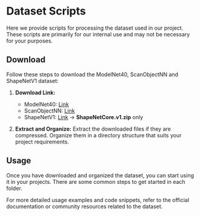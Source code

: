 # Dataset Scripts

Here we provide scripts for processing the dataset used in our project. These scripts are primarily for our internal use and may not be necessary for your purposes.

## Download

Follow these steps to download the ModelNet40, ScanObjectNN and ShapeNetV1 dataset:

1. **Download Link:**
   - ModelNet40: [Link](https://modelnet.cs.princeton.edu/)
   - ScanObjectNN: [Link](https://hkust-vgd.github.io/scanobjectnn/)
   - ShapeNetV1: [Link](https://huggingface.co/datasets/ShapeNet/ShapeNetCore-archive) -> **ShapeNetCore.v1.zip** only

2. **Extract and Organize:**
    Extract the downloaded files if they are compressed. Organize them in a directory structure that suits your project requirements.

## Usage

Once you have downloaded and organized the dataset, you can start using it in your projects. There are some common steps to get started in each folder.

For more detailed usage examples and code snippets, refer to the official documentation or community resources related to the dataset.


